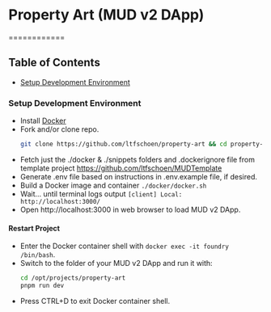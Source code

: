 # Property Art (MUD v2 DApp)
============

## Table of Contents

  * [Setup Development Environment](#setup-dev)

### Setup Development Environment <a id="setup-dev"></a>

* Install [Docker](https://docs.docker.com/get-docker/)
* Fork and/or clone repo.
  ```bash
  git clone https://github.com/ltfschoen/property-art && cd property-art
  ```
* Fetch just the ./docker & ./snippets folders and .dockerignore file from template project https://github.com/ltfschoen/MUDTemplate
* Generate .env file based on instructions in .env.example file, if desired.
* Build a Docker image and container `./docker/docker.sh`
* Wait... until terminal logs output `[client] Local: http://localhost:3000/`
* Open http://localhost:3000 in web browser to load MUD v2 DApp.

#### Restart Project

* Enter the Docker container shell with `docker exec -it foundry /bin/bash`.
* Switch to the folder of your MUD v2 DApp and run it with:
  ```bash
  cd /opt/projects/property-art
  pnpm run dev
  ```
* Press CTRL+D to exit Docker container shell.
